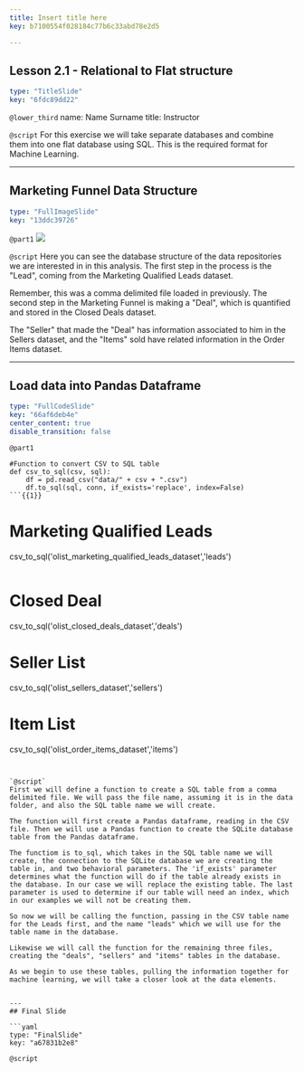 ```yaml
---
title: Insert title here
key: b7100554f028184c77b6c33abd78e2d5

---
```

## Lesson 2.1 - Relational to Flat structure

```yaml
type: "TitleSlide"
key: "6fdc89dd22"
```

`@lower_third`
name: Name Surname
title: Instructor


`@script`
For this exercise we will take separate databases and combine them into one flat database using SQL. This is the required format for Machine Learning.


---
## Marketing Funnel Data Structure

```yaml
type: "FullImageSlide"
key: "13ddc39726"
```

`@part1`
![](https://i.imgur.com/Jory0O3.png)


`@script`
Here you can see the database structure of the data repositories we are interested in in this analysis. The first step in the process is the "Lead", coming from the Marketing Qualified Leads dataset.

Remember, this was a comma delimited file loaded in previously. The second step in the Marketing Funnel is making a "Deal", which is quantified and stored in the Closed Deals dataset.

The "Seller" that made the "Deal" has information associated to him in the Sellers dataset, and the "Items" sold have related information in the Order Items dataset.


---
## Load data into Pandas Dataframe

```yaml
type: "FullCodeSlide"
key: "66af6deb4e"
center_content: true
disable_transition: false
```

`@part1`
```
#Function to convert CSV to SQL table
def csv_to_sql(csv, sql):
    df = pd.read_csv("data/" + csv + ".csv")
    df.to_sql(sql, conn, if_exists='replace', index=False)
```{{1}}
```
# Marketing Qualified Leads
csv_to_sql('olist_marketing_qualified_leads_dataset','leads')
```{{2}}
```
# Closed Deal
csv_to_sql('olist_closed_deals_dataset','deals')

# Seller List
csv_to_sql('olist_sellers_dataset','sellers')

# Item List
csv_to_sql('olist_order_items_dataset','items')
```{{3}}


`@script`
First we will define a function to create a SQL table from a comma delimited file. We will pass the file name, assuming it is in the data folder, and also the SQL table name we will create.

The function will first create a Pandas dataframe, reading in the CSV file. Then we will use a Pandas function to create the SQLite database table from the Pandas dataframe.

The functiom is to_sql, which takes in the SQL table name we will create, the connection to the SQLite database we are creating the table in, and two behavioral parameters. The 'if_exists' parameter determines what the function will do if the table already exists in the database. In our case we will replace the existing table. The last parameter is used to determine if our table will need an index, which in our examples we will not be creating them.

So now we will be calling the function, passing in the CSV table name for the Leads first, and the name "leads" which we will use for the table name in the database.

Likewise we will call the function for the remaining three files, creating the "deals", "sellers" and "items" tables in the database.

As we begin to use these tables, pulling the information together for machine learning, we will take a closer look at the data elements.


---
## Final Slide

```yaml
type: "FinalSlide"
key: "a67831b2e8"
```

`@script`


